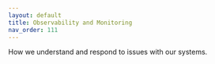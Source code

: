 ```yaml
---
layout: default
title: Observability and Monitoring
nav_order: 111
---
```

How we understand and respond to issues with our systems.
